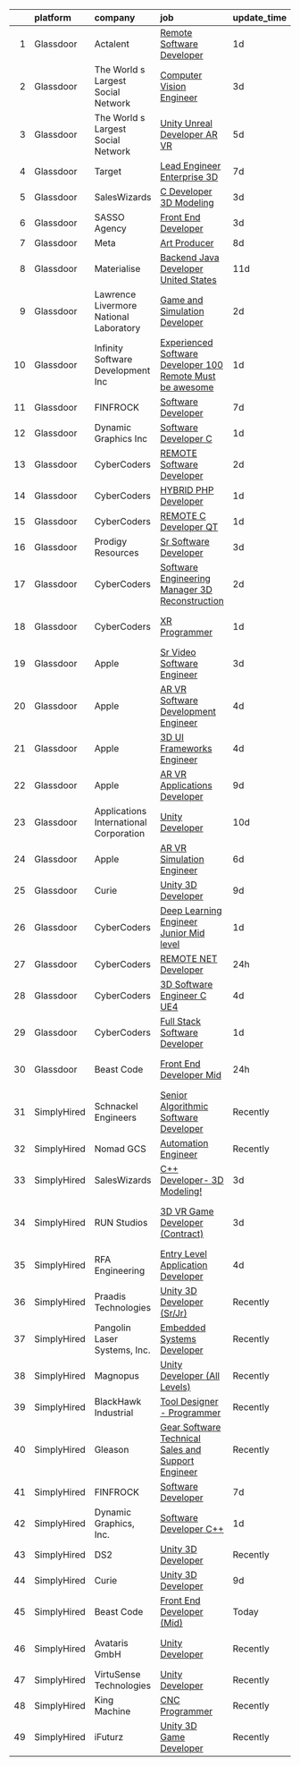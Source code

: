 

|    | platform    | company                                | job                                                                                                                                                                                                                                                                                                                                                                                                                                                                                                                                                                                                                                                                                                                                                                                                                                                                                                                                                                                                                                                                                                                                                                                                                                                                                                                                                                                                                                              | update_time   | location                     |
|---:|:------------|:---------------------------------------|:-------------------------------------------------------------------------------------------------------------------------------------------------------------------------------------------------------------------------------------------------------------------------------------------------------------------------------------------------------------------------------------------------------------------------------------------------------------------------------------------------------------------------------------------------------------------------------------------------------------------------------------------------------------------------------------------------------------------------------------------------------------------------------------------------------------------------------------------------------------------------------------------------------------------------------------------------------------------------------------------------------------------------------------------------------------------------------------------------------------------------------------------------------------------------------------------------------------------------------------------------------------------------------------------------------------------------------------------------------------------------------------------------------------------------------------------------|:--------------|:-----------------------------|
|  1 | Glassdoor   | Actalent                               | [Remote Software Developer](https://www.glassdoor.com/partner/jobListing.htm?pos=119&ao=1110586&s=58&guid=00000182ba099330be4c4e47e425d831&src=GD_JOB_AD&t=SR&vt=w&ea=1&cs=1_0927509c&cb=1660978566374&jobListingId=1008079572142&cpc=32EE424DE2B657EB&jrtk=3-0-1gat0j4r4kujs801-1gat0j4rgg4d9800-ab7727b7106da0fb--6NYlbfkN0ChYVx_I3yfZ_JDY3EFoivtqvi_stwnZ_kRt8Dowt_l_d1ydueao4NE-oUleRJ4yhgiyVfrKLhoFKI2RY88HKJwsyk14-QhW44bBdIopbFxo259IEKvUbsZtTQIIWEr44VMK43D2pTyj7OGz8nGiaPGjwz7T9xzSOn265x-kWPYvKPTLremmPR-DPwCvqOM9337QGDom2Ge1t8EDn1gtGo0uvjldZ7l3K05FXigFmKDhCiLbTCIhNq3Hg2yKx21_LZoih9F4fBfO7RspRxOMhaLCWeWHXuo5bo857K_6teGENqDe01kWp3gk_noiLM5H9U71pz_zzKEiFWbifW2xmqP868Rpp9wsT1zrI7kTOgxCnfw_qRobMYFzQWVGgdJ5QGis34o1Dgp4PDzk9KrE6-VOZtQW7uZITEIRGSMz37CrrkEinkkxWO9atrUUXG1LhCzzM3X6B81rig533x9K2hqH9VpIbFShNMO3lEBCJGni5tfjIptFC7bcSDt9dLuYYXWgy2x-wLalV57g_fjxBUVSlKqqqxCYpFLVorUqF0bDSNJQdd4trG46xNZAb9TvHPWsvwRTDTTsrFH987CC2wEr5mXn0D2zoOda-_a4tdafWH2ZGhespfPWdq5EJJ8Ds2xRy2dl_Gp9kCMaBcaUoUuPnP-hc_S5Ezgv-37XTYKF93VPi2a09-p2vKHc1yCngUgfNyJhroe19dDq6HeOuRpApawi-HrURMBRMyaeRP6TZiORwYCAjx_kmu9pcVoaYWKB8Kgs8hDxv0bdeiLvwkPvAZ-qSaMBKHL_mZGCseTajV7wL_BqKCPQnVbR6QQqISJDzROyn7rgCyT1UZRuCTIBJ0tWwhN2ODWwdiEhY8EtjXBaS_MhuFzzxIlZ0p4pvNujctucOgK3-mPEisoLSI_OMxvFQuNSpDrbW0tf3WAa9bh-8oiTgyZJlFw6qwVDmU2N81FrZr7nsEO0tAcrqJlYK6XRmo7-RY%3D)                                                                               | 1d            | Arlington, VA                |
|  2 | Glassdoor   | The World s Largest Social Network     | [Computer Vision Engineer](https://www.glassdoor.com/partner/jobListing.htm?pos=115&ao=1110586&s=58&guid=00000182ba099330be4c4e47e425d831&src=GD_JOB_AD&t=SR&vt=w&ea=1&cs=1_6fc84168&cb=1660978566373&jobListingId=1008075260622&cpc=632C08DE5A4EA969&jrtk=3-0-1gat0j4r4kujs801-1gat0j4rgg4d9800-35c8dcc64f80e154--6NYlbfkN0DSgjPPcnEdvoK3uuxfISLALE6pB1FR7YSHOr_tSg5_QGIhoz_2VqUepdcKLBLI_zT-ByUZ7jUfNzxKmhUpoUNX_46a0P5eSJtFIKqmBxE2EUZWXuXIw_QgpOkukgLUflKYrCxeIMOLksSSMqbnyASmenJYhoRn4pFp-hnkcwA5_yroqHfnV4cY0j6Cha9CBDldHqlBFZcyS2AJzx2lf16IGOdXX8zuttLND4YWRJzlYVwsgxbX8KRNP9QCpEbk5FL_frkJdURlFU2KXDCXCW9scukyI4f8LKAy_sKFXD1pMf9iEAdnScTsnenjlVHNhoT6yhZcK7cBB-JM4JsAjoQVKWKT6TBiQMNFiW-vSs8Q7EIOwzEvYKrQaDT12c3PqVd9hkd_cWpOOvmD_xYiU0qE4cpAUJjvE1UQkgcB8f2glIIUHRLOJtA2buTQmIHyZddU8OVyoBN7COGOglG2zE6tvuJz3HEpCMihjRB_2JsIFw9cVG3ZGH-CKXorGvdzfbmUyIvAx_-foZm1o-e90yv_XBA-Xg498x0EgOjxc1KY2P2DUeKMgmvUJHF_hn__WPAzcZBj2v4kDXgCZ98zk0Dd3L2E61TDhWU%3D)                                                                                                                                                                                                                                                                                                                                                                                                                                                                                | 3d            | San Diego, CA                |
|  3 | Glassdoor   | The World s Largest Social Network     | [Unity Unreal Developer  AR VR ](https://www.glassdoor.com/partner/jobListing.htm?pos=116&ao=1110586&s=58&guid=00000182ba099330be4c4e47e425d831&src=GD_JOB_AD&t=SR&vt=w&ea=1&cs=1_574f991c&cb=1660978566374&jobListingId=1008071050775&cpc=FA84DF7EA1EC2398&jrtk=3-0-1gat0j4r4kujs801-1gat0j4rgg4d9800-9f5628d9cfebf43d--6NYlbfkN0DSgjPPcnEdvoK3uuxfISLALE6pB1FR7YSHOr_tSg5_QGIhoz_2VqUepdcKLBLI_zSqSDsEJmP93KJyLow8fDRmDK97hPZUxVdRhY-RLzI6mplnG6kSbsrJNsU5J8SjuffQnYSaMvAlm31fMrPRABnGmUCUYZHZPacmbq2u4wbqlNmS-Yw8yCi6h1mu6QV35zlqFbYCBpBprv6RIyL0mdA8wZQjjlde1CiBx3bOxBhZ6GQLvQ4xjgG_E69kIuXfnRMxRRlycuBsxtsL6QGo7RILaY7yUB5Y1p8iCPFkgBAhf56YQzx_33VyTzm6WE97iywZFW_mvHlXYFBGAo4GRpt71L4iD-2nV1lJehX-XGs3Y99rn8zXHtqaXzVchy1pEIKVV3yaDLj5rezgps45GK6EQdnlnc6m9aWCrEWg4vQ6plbzeUEv87h5rnLJpzkrMIhmvBa-RaLe841VOFoeTZc7-VZj0lEsJ1NqOqe_SosCSzd_FDUG9EThdbxgZqRSrDQwQM3xneifYsFW4OxnNySCbNNUsgqipTFq2qTgs_tBJ0OvsX1WgZkACLVVU5WED1xwbqKtcu570mOVfdVHAdpQ)                                                                                                                                                                                                                                                                                                                                                                                                                                                                                        | 5d            | Sausalito, CA                |
|  4 | Glassdoor   | Target                                 | [Lead Engineer   Enterprise 3D](https://www.glassdoor.com/partner/jobListing.htm?pos=111&ao=1110586&s=58&guid=00000182ba099330be4c4e47e425d831&src=GD_JOB_AD&t=SR&vt=w&cs=1_aeb0cab8&cb=1660978566373&jobListingId=1008069146475&cpc=84DBBAA61F05C438&jrtk=3-0-1gat0j4r4kujs801-1gat0j4rgg4d9800-3992d1fb8ab91c66--6NYlbfkN0AgONBeCfCTVljpwzR96jFX3mtyFC--n153CYnqiKkqIbEzGownH_L0_wgVvmdp1a0UCKt7E4BCK2dbF5cSy_IXG3Uiy2bw4-zcr0ryoOsVIvCOYGO0C6egkpXSYG4ZMXJvaW4PqXTb70dbGapyVsY24NyPej7AAS02ZyTd6l7wg3j-hKO0U21LzrMN5w5HyDw-hmX9LKD5ImdoiUfJa_J1UZOERcS9YnqgTNYgf7w4JkiS-Kr5KDfmAqIWNaHc_jBvjaG_NxQTQmNzLxqlIvtHanVr1oAVoOp2C3tjP0P9f6KwTF67Ku7T-6fgLpxNaubKEDTpsWBaMuDcnvIxXANFSiXLrWSK9OOz5zfB8uQd19aA0NhdmfvFufR-PU57Dcc1zkPY0MwjzGavswpwUYHGKYZip5vf_f4plVRGq2vkV0wEWZU2SNCD)                                                                                                                                                                                                                                                                                                                                                                                                                                                                                                                                                                                                                                                              | 7d            | Brooklyn Park, MN            |
|  5 | Glassdoor   | SalesWizards                           | [C   Developer  3D Modeling ](https://www.glassdoor.com/partner/jobListing.htm?pos=123&ao=1136043&s=58&guid=00000182ba099330be4c4e47e425d831&src=GD_JOB_AD&t=SR&vt=w&ea=1&cs=1_bdd44492&cb=1660978566374&jobListingId=1008073601854&jrtk=3-0-1gat0j4r4kujs801-1gat0j4rgg4d9800-0f7d53c9bd4d661c-)                                                                                                                                                                                                                                                                                                                                                                                                                                                                                                                                                                                                                                                                                                                                                                                                                                                                                                                                                                                                                                                                                                                                                | 3d            | Remote                       |
|  6 | Glassdoor   | SASSO Agency                           | [Front End Developer](https://www.glassdoor.com/partner/jobListing.htm?pos=107&ao=1110586&s=58&guid=00000182ba099330be4c4e47e425d831&src=GD_JOB_AD&t=SR&vt=w&cs=1_711ba478&cb=1660978566372&jobListingId=1008073896575&cpc=451933188B21919D&jrtk=3-0-1gat0j4r4kujs801-1gat0j4rgg4d9800-34292c2698b34dd7--6NYlbfkN0C_Trxy-ZqughH1JRyqNjrElYiQGaKhfd0eYY4e43qsGRNGMDs7g8-XKABpk5d_E8GiRUVAa7u4j6c0nPxrK-TWhA8X9OGgURgwMagSesS8d24-UtxDuZIrPQGhD2ufYvdMCfxYXWMgivFasQ_Xg2vDuzawDeJyZqKE3jMpuG8BAUa9ctcT7ji03AVvOHJIm5OpZAVK_ah64NC3kF-9AkLzbPtYhrun1DOZ3-yJntMEepi_C-YFphXLeyrmnQaJWB_pSMYVcbkZeeye0F5XVYVZVlPyhArHIJQvIGFHBismy3-82yFq9ROyCy15NSEZt6LUGnTMpVbtyIrlM5uRCEvJUi3heNNroxF3EFlG8OblSSdnt8shWrzelnN2ONzvgONYjsm4SZ9SemBtmvpIeZwbpvb41BzRQuDhgTSi8ohO1Byc4vVfjVXS5cwHCMY16kJlGyU7WUeslNCIpRLXFfU3v547-TqtTAt2xqIJwNEyXFgnKMsxn6jB_Hh5NLlSwNn5gY0htNQmuQ%3D%3D)                                                                                                                                                                                                                                                                                                                                                                                                                                                                                                                                                                            | 3d            | Remote                       |
|  7 | Glassdoor   | Meta                                   | [Art Producer](https://www.glassdoor.com/partner/jobListing.htm?pos=108&ao=1110586&s=58&guid=00000182ba099330be4c4e47e425d831&src=GD_JOB_AD&t=SR&vt=w&cs=1_e5a57b0e&cb=1660978566372&jobListingId=1008066993499&cpc=39A4E8CE329AB187&jrtk=3-0-1gat0j4r4kujs801-1gat0j4rgg4d9800-5293d12ed70ecd43--6NYlbfkN0DYl4UJW4r1Vl7FEn6T9F-rD9lpC-0oMJVSiWjK_MGUd8e8cHXcpv6KPyjLHZEfqkUe-DEG5DLncYtxj5Ng2P1MdxZ6we5-b-TxXXxT4p3WfuMOS6eeo2YYiu3Ya7-YBN8W9Vb8XxYk-hurzohN33Mfeiwcm9KoinKFNpS_ywbpJrmciguyW-2E5ACJSwZacq0yDh_M0fCB1EP_it_rtjE0AOFXg9D5yMwq7HQIDudYirIxvlUPDwml004TF3olcDJVufiytUMgphrP3n0asSG0F5jUqjH7nOB6Nc-9w8IBTHshVia0NznwVeyAm_rQXM50WtQJr13k3XY1isQtB5Ff0NRm4gOSUmdthBBd3HavBrMu5mHuJFVWUcG18ANlWh-Q5vH7l8weSgD6WbJTHiKub08CazdkHHUn8CLr7SYN47_cfm6KLHo_fQUG9zSP-Z876e0zxGCEb-jiFhlXxonPayZWxcMiYt-z_SL4gYDtccxlFmeQI5jHw2Gph9O2bbdofLXaG_MScNEKY5dws0g_Cy965cyzkfRIHfkQ9Ib4FL_wU81Xpa3UNQP8Qq-PCeBclM9TR9FzfyaOGw8e1rAeetX-tY-nQ2OsSmckrfJ3OGS2DJ1WQzllwlmbI03G7NRAi9Lz8W-3obXgFo2wCwszHsueQrAoghi-Rqc8m1ZgJFUSP1n8fEXRE4ivhgRGrI4IaG-4_geCOIZ9-6oDlBaFqNZ5B_BVg5Y_uil9BWLNvTUjcjJcuKqt-f3CbMwNrnECz6n5UU_IGfyii8_8H_lIw6vAq0wIIJdS9efgm5Z2dPWiJObbZNmx2d8_ebi0zoTdr1Nc_HSKvbkcLdmGIZIByRWNPi-yc75E4q5TpPPYYc7waTGvyMBX9JZuXLxjMdL91221zygS5biEIDYn_L39dyp93hQLhlr-vogcFXjEAYcUBzQSTi7WofTwSoYoVFKvSe5_lsZGlUd0S4ZqwUl9mvMuCHVbELal0hvYOjlByeRtnkQs0xRuvLR1Qi2n2fCSlI4ebp68ENnPQuJ4KoBdaFJaJZK01ShOmQ31vvznwrLpgslDbMj6Bd0EucNpakY%3D) | 8d            | Remote                       |
|  8 | Glassdoor   | Materialise                            | [Backend Java Developer  United States ](https://www.glassdoor.com/partner/jobListing.htm?pos=104&ao=1110586&s=58&guid=00000182ba099330be4c4e47e425d831&src=GD_JOB_AD&t=SR&vt=w&ea=1&cs=1_f551ddb6&cb=1660978566372&jobListingId=1008060202738&cpc=70E6D4E49C80165A&jrtk=3-0-1gat0j4r4kujs801-1gat0j4rgg4d9800-c4c6e99263ad4359--6NYlbfkN0BL1DyQYBK1tHwoBciZhChALBxjrhsy8rFgUIA85pUFUSZki7QCCX0KaKFUgx5MoCQmRuyGr4UelCcJ1-hwMed_gB_A6H0V30eQ0ToJyMcZ3WzPxkdcppo2abEMz_rgbYuxWw2l6HU_V9wS-qIvunPixN4VFnN7CZwbMHNeQBZ4mCdtdQa1gHVCncdk3iwZNQylJRJotEhx4sbWz_pne-NEqk5bpB531o35M3JUcZcJVgBTa8Jq57njPZWOVoXSpqyWtUIl6MJWd9gMr92nh3C3gpbx99q37k39lQ9JYBJ_OJRcYDN88Aghu6A15_tIyDxyleA6FBdgzj1mNvoyp3jw6561v_E_EJSeaNPNEkhPH2QiPxGe6xTEHcWkzaaj-90Cr8qYxdC97Ld8RhkszWfWXglPmdc1YuWCDH4yq5GrUnaI_z22hwGXk7l2Ify8XUD-Z-cYPkS9m5Fwp80pdRWXgRrWS8RDAgZIWSdLe5tEnGwP5y-hEiHN4_Fajj0dhmfVsBHF6ZlPJNQPA3XZK9qE2K-vMV_fWLQ%3D)                                                                                                                                                                                                                                                                                                                                                                                                                                                                                                                                  | 11d           | Remote                       |
|  9 | Glassdoor   | Lawrence Livermore National Laboratory | [Game and Simulation Developer](https://www.glassdoor.com/partner/jobListing.htm?pos=129&ao=1136043&s=58&guid=00000182ba099330be4c4e47e425d831&src=GD_JOB_AD&t=SR&vt=w&cs=1_df36b1ed&cb=1660978566374&jobListingId=1008076483323&jrtk=3-0-1gat0j4r4kujs801-1gat0j4rgg4d9800-9e68e00d5c18058c-)                                                                                                                                                                                                                                                                                                                                                                                                                                                                                                                                                                                                                                                                                                                                                                                                                                                                                                                                                                                                                                                                                                                                                   | 2d            | Livermore, CA                |
| 10 | Glassdoor   | Infinity Software Development  Inc     | [Experienced Software Developer 100  Remote Must be awesome ](https://www.glassdoor.com/partner/jobListing.htm?pos=105&ao=1110586&s=58&guid=00000182ba099330be4c4e47e425d831&src=GD_JOB_AD&t=SR&vt=w&ea=1&cs=1_889d6461&cb=1660978566372&jobListingId=1008079232744&cpc=70D6958B2CFB98E6&jrtk=3-0-1gat0j4r4kujs801-1gat0j4rgg4d9800-5fa40adff6193c64--6NYlbfkN0DXKDYI_yepg0NlIxbNRNpLYk6-xAUlLi5O8UrMeMQSh3Wq0t981edbYyW-ZNcQ8xfYh9O3z8enyTWWts7VBMJzpcJekup1b0uObU-NA2xYn_v7-vK8i9qGdN0yqfZMEH-Ys10XEfjrK5LGNlPRXjzIlRk5tCPSNSzxPnoc4a0j6XCGLA278iGM2edNSFKuSdNGtY-UItwXR_SPBBTiSQyFU-NJiXoXRFq9JMBTEQruJU8a_jrpQgle1E9YZvc0SyQtn3RkgwO3zVHibNyu0YTX7JNSdiEw3zIMKor2iRKJ1ADoJXGvWBaa3qq6Tr8U51WQKCTkiq7F2MnV2Z7Pd9sKr96Z6jy8NRlV560OceFO-hoFhY3s1Pnj6lHf9DdJVkXJ_31p8B_Bq7aYZrP0kj0bu7s-sr3ejEXYnvfeO193nfMwzOemP9eCDrRVfWpQzJzfd_oBPBDkYifcU0esTZb46ccEzyNCQc45Ctj7NtEYPh82n_DR8_nUT2bbBjrRSw0d9PbBUHFQVg%3D%3D)                                                                                                                                                                                                                                                                                                                                                                                                                                                                                                                               | 1d            | Remote                       |
| 11 | Glassdoor   | FINFROCK                               | [Software Developer](https://www.glassdoor.com/partner/jobListing.htm?pos=101&ao=1110586&s=58&guid=00000182ba099330be4c4e47e425d831&src=GD_JOB_AD&t=SR&vt=w&ea=1&cs=1_956ef001&cb=1660978566371&jobListingId=1008068417466&cpc=2150CD7E66658E49&jrtk=3-0-1gat0j4r4kujs801-1gat0j4rgg4d9800-0910969e98328d17--6NYlbfkN0C3s6SQssVyjM0TBjXC5cY90NsFTu6k7iXDnyh6Xjam_XRXsCqThxlI8Cv2kIeznDBVQkBy_bmiackllL0mRxdBja76WxcV4k0SMYXzPpY3I0Y9vO5UVWnOzXjsNhbr3YMQ8ZRQNHOx5CpdRCSLRySE4x9ZfNjbHoeUaNwQavKyee8wxD_nMTHJLcjP25jHiIiCR2tHgyce9Xy27LuWuceIiBmO3xtP2ey4qQym6cZG2vSBqmBBijQkkmhD0ymoh-f_ETSn1XBfW-oQPtRYCyglMHUAq0s8kOBfamMN6zCYFhbko1NEDUYZVrH12_TmMdLRDPq79XjCJIfn1OlR7oFBDpll8j6Bd7ey2kfGK8fUD69MgPLjP6ZpzUL_KQ0C34LngwCMNQ06H8dhwzL_Fs8zIeUXNGkCn9Wjl1RB_Liht8qeuIsuMdnqnRjrhFxS2rM0bH4-XxH-qm-h5rzsnvbSXb1OSvQMiFDhzOtGA3oydkHlfAwjEcdfMVnjJ9UFehk%3D)                                                                                                                                                                                                                                                                                                                                                                                                                                                                                                                                                                                      | 7d            | Apopka, FL                   |
| 12 | Glassdoor   | Dynamic Graphics  Inc                  | [Software Developer C  ](https://www.glassdoor.com/partner/jobListing.htm?pos=106&ao=1110586&s=58&guid=00000182ba099330be4c4e47e425d831&src=GD_JOB_AD&t=SR&vt=w&ea=1&cs=1_87219a42&cb=1660978566372&jobListingId=1008078606604&cpc=F17331D9BECC482A&jrtk=3-0-1gat0j4r4kujs801-1gat0j4rgg4d9800-cd8dcf9ddabd91e3--6NYlbfkN0C2SVAOpOeIWQkPp9EeCSLxTLheLRty2uanDx8E9nXZ3ugs5iy68cHFy998k-4O54xf_i3ccf05BMCd7rMYUhOjTJp_7Qwj2scAgnywGroQEARVEBTqbiDxz2nuyth-NoAdXFrnDMGWXdqq0EePdUqN-LYed1fpBdUtEsrKVxWWDS0ylLF_t80tfPeHruVBQcOwNrZI88VZUfXSLmgMokcgsXCNS7vYKoleYhKIcNLrIz-F-I-ryeDYSKPF2roY9kI4CYC8cjcF_o_t4RA6YSKou71LacHH6GP0iL-S7NYdn0WKOfq5udIt_I1lXEGJbBX85B_rctPoNW2dSebmHuuzKkSJBAKDzZzPl-j6yWV1hTQyILtPdS9d_I5PQyVaPgX_MvseW9Luo7008AX7Ebbt0jUWpjZsAtqIgEIVVeHzneF3MPFeOnKE27XZZlZwmcme6P6l0Q6TvS2JJfiBEB4tgxUoGrt5lKOniZIDDfR80RU1cbqB24KM7qvxbGJaqNg%3D)                                                                                                                                                                                                                                                                                                                                                                                                                                                                                                                                                                                  | 1d            | Remote                       |
| 13 | Glassdoor   | CyberCoders                            | [REMOTE Software Developer](https://www.glassdoor.com/partner/jobListing.htm?pos=120&ao=1110586&s=58&guid=00000182ba099330be4c4e47e425d831&src=GD_JOB_AD&t=SR&vt=w&ea=1&cs=1_263d42a3&cb=1660978566374&jobListingId=1008077462826&cpc=C4A69CCDBB3B9599&jrtk=3-0-1gat0j4r4kujs801-1gat0j4rgg4d9800-83e57d91b42208b4--6NYlbfkN0CpFJQzrgRR8WqXWK1qKKEqALWJw739KlKqr2H-MSI4eoBlI4EFrmor2FYZMP3muM1x9lhn86-8veRVxmDes2ZiBDOTkNZZA6bcpk0FlohHOqAIFaNVVZMyZeycyT7WANQPukd1uPRUDdQbikIAcSdw_a5DyZGjI31-ssj4G1icF7mQq0vLqLEcFmpjRn2d654OJUF7C9QZZrD-QDU8AG85XNH27sPxNQfZlD0If9spN3ILGZu4Rtde9S30OJyxJdxtCRSfoHURsHW2Uf2XhGy2zypbEtPvJMoEpjPfexAHCj29ud06o9OPLfIBWOOqlA48-Q5debxkUVC6mgdEJuU0OVgxOV_JCuXipWDr-SbQvF7iuN9ZNjWzkcc5aC7cmKJVjTydIfLdK2g6t6KzzDuD2Hq5uwQZT6SQvBJK5M6LCw3Xrk3HKYCNFAb4HdNi5YTOLMS6PhVLmWlUFzQzXwR-gEdlKJrjC0o7qiXayHOMbQcnP4XpkLQjo0odoN6SuNmOL7kSYECykqCg1R87-dxXKcAcj-XOsVdzjBPDxRum6b1GsyHOT2fEZv05_el12bm2AQltd9TUE51Y0hEB8ro9qzq3e_u3Rdcn2oiSdYgIW55CgSsm9z3jq_o1SZ4HFc4EnsWydosxSOd56zjlwIynGIkITLYRu-JdKioZD1lSNAAYpKcfv8kePdpGPjL2hv5W-W1Mj9e173Md6FBWEJCebB9kEpsFHum8YhWgCOKuoHr-dSe8sPmNkeh86HNJOnuqNLcCk_bO2qAsjXDQf_Z2kLuMEPtsREtc3hij6sYyRAoGINC4wcbA0wkyXnFXi1CqKyYtB62bss1EWX1kQMMiBcuNucZdfq_pPQZ6hXI1-YAecmLxg8SSoouVYEYuu9AMbbNG9rrr6ObJV42422WxgDVRbT1y7pC-7nF3sXbxvwYIOP3H92SLdr2-k_uXxM62zM31nETDM6Wj-UzyRteOPuvqfbxtFD8%3D)                                                                               | 2d            | New York, NY                 |
| 14 | Glassdoor   | CyberCoders                            | [HYBRID PHP Developer](https://www.glassdoor.com/partner/jobListing.htm?pos=121&ao=1110586&s=58&guid=00000182ba099330be4c4e47e425d831&src=GD_JOB_AD&t=SR&vt=w&ea=1&cs=1_1bab195e&cb=1660978566374&jobListingId=1008079097799&cpc=C4A69CCDBB3B9599&jrtk=3-0-1gat0j4r4kujs801-1gat0j4rgg4d9800-afa498ed7aed7da3--6NYlbfkN0CpFJQzrgRR8WqXWK1qKKEqALWJw739KlKqr2H-MSI4eoBlI4EFrmor2FYZMP3muM1cIgpBTRniyJE4G5N54eWHWX_UKQbY_iXbXD4oL7qaTA-S-4PeAsFtWDO0nYMa5lmkPRbTMjMHYGjlNyyaq1VN31Zw3Ueo35iAO9vYf5guXNAVKVuMsiXkq7gyn7WFn0TEUJsdfxhlSZ8rVejBJHA_To-z6UKTb2KO8HJWemuNFcpdeIr2SQ8gtq1MKk3CmM5YGTxNFS9O2yuxi81kA6xHamtcUUuZL7X3co4X_lRdIsPsBcsgJm09i_PrqW5c61fFgQwxaCyPs9CXnkoKxDdgF_Z9OxzfwhRfFj4f02Goe8rYmNU7VrsfFK24pz_UBQ2g5P1Z1behIusM43sV_oECNvM7pf87-ss3COGW8dLYCz1XofP6eoA6_qkTgHEOey9PHayyesWMVBedyeV0lz68TL7KGGAVdJGN_kbPuw-regbQZgxiXdaV2PnduGWiudBWzda_5r--D21iKNiYjPnPQfwy2FAewFzF_4Z6saEAYn9W6wj_RvpNjdbhRguI4_ybo8jEAVvW4IKh1nUuzRlOmI4uq9tI4T7eT3f3fxbJXeofKtgVGQMx8h3ZdttTCTzhcQxKpA5YCfoup6KBOakjmvyxDJXSkQ8VYQ8vReP6pZon99b4wGmIKVRJmY39MAGE6WWElnDJV0S9YgHzADQC7H0CkhW4qzDjst-Irno0MiQ67Eii4q6tqOxsQUCHUunq_ElTLSjr4S2XCj0mmhRKc_jlOSCoSMqwSOA2vNf9OINZreWmx1IqEGM9eJsx0rU6ZUwbr3Op8g3QU9jClDmnzn795YTGsshyeEzB9KMWxdNFbzsK5a2bWo5PkZrbGssQTeadtfaoNQqUF6ZFqDlCq1Tua0xdTiFymKXpbDftI1_27UcfHuDJBVjCigBdEx7R4rYDs_1ye7TSaGUEm7VRErQksARGe9U%3D)                                                                                    | 1d            | Cincinnati, OH               |
| 15 | Glassdoor   | CyberCoders                            | [REMOTE C   Developer  QT ](https://www.glassdoor.com/partner/jobListing.htm?pos=114&ao=1110586&s=58&guid=00000182ba099330be4c4e47e425d831&src=GD_JOB_AD&t=SR&vt=w&ea=1&cs=1_9106cd0e&cb=1660978566373&jobListingId=1008079097044&cpc=C4A69CCDBB3B9599&jrtk=3-0-1gat0j4r4kujs801-1gat0j4rgg4d9800-b4d67085bc48fb71--6NYlbfkN0CpFJQzrgRR8WqXWK1qKKEqALWJw739KlKqr2H-MSI4eoBlI4EFrmor2FYZMP3muM1cIgpBTRniyGaIgz92m6WZBh_v_L9JkQ3rKm_Omzh9kgPaGdRsUh0uDK4Ntlr9xx5reWn2b__1UTqcJURiHV0VqM5XXEn3Npo1g7EU1n6o4t4BZhudns171m79oLz91H7jtVDYfFD6NNcLw3d7lqaLn2aPJVMaWnwpPqLmicDzllF8sPudW4V_9AOsLrdu_bs1o3bbqd9KXcluw9KlmcHKD_VA4II7d69H_wQ_EZ0I29Pn8jrKyHjb7KGwbzXpCzbUgjTznh_ccX4XTjpmmJtjprjn0e3gGEJXR-eLlkn_X5ThN82bZ2CuawzHp1JDSoZmSihZnxDD0QhjEPrOTRQP54vnvQCVcihprVWkmLxU_R48LQxc9Axl4NoFwAAOgXeQjcR4W71DyYP39dkQnsrqJi0Rvb50OPqRAnhyn_36PYOdMqLB1g1sKNlYmLbob4IKhpCVLqopHld3GXUNP2VygodDIcaQG4qVC8-WL_eO4vmQmkrVI-CbFwHBAel1LDNRA_M7_qNWfPVKDEixAE9V5Q0BgJ1Pk5NOug-h3pC1nlzpJKjgDfSwHlaLK55zrIeWBw0TS1jAYVCXyFmEghiRB98fbKHmV4e7et6Xpy15ktjQxmohNpC65bkyqjV8qvH0TqBCHGUecx5SVoMaR8hy-OS3kl6nJzWXtXKgNE_dW6NCnCQbBsatDdrE117GXpz2ZEHZcHXz8gfTu3DaRgdFfIu4H-xqodYZZP40FMe9EG23JTUGbpcvRRlbaRk_6z0rGragj4nBMgT8dnEM2dpzYdIAH7U0UG0JKUmvOYaDmJP7MRdcb-B7uV6JmIVJeQsFZWPLVwNleuh2qqV-NGNukkILz0hpjqv-Fl10rA0CPyPAo7RiZfr0Pym3u30KeX5iHsFdF8I3gBTtN5fgJbSuH6-tPHm_qi0%3D)                                                                               | 1d            | Cincinnati, OH               |
| 16 | Glassdoor   | Prodigy Resources                      | [Sr  Software Developer](https://www.glassdoor.com/partner/jobListing.htm?pos=103&ao=1110586&s=58&guid=00000182ba099330be4c4e47e425d831&src=GD_JOB_AD&t=SR&vt=w&ea=1&cs=1_61be3bae&cb=1660978566371&jobListingId=1008073502263&cpc=39EF89E0C6A5CFA2&jrtk=3-0-1gat0j4r4kujs801-1gat0j4rgg4d9800-404555c049bc27ec--6NYlbfkN0A2ztIwgPcC5sUL1oQzLFCSvVVkIkslVOnYdQ0mpSfPA6NpMWu6Kno4nnrYB-fWKcufpT5xOxPe2qCsSX5um4scelRw14WwX33UYcL6KO34QeC8INwRzUAPtwFkNlVpOdX4f4P1DQp2fZ-UJ251JBajJ815MIKFs7XVquBdwSk1fsH67WzqITEoiy4zNby8cnv3i-NbVBz9YdV4lhKnHGnsjxaJI03f_LvdVptaYLIYY5MMDmgN48nzClivqQFS8qAdZt5OIi4ko4JMHV-jGb7JLUDm0qrksrVtvkrVo4YV60S0Y0lYYCt4oA_YotEFcwmNPHV6dU_ZXtDNR9m3Nrd9UPDRphjsghvSEyPnM5xGcZzD_B_LfdxnOAMc_-D_eyP_3wPmyc_wZmCy0tUIUeYfVT2MEzLq_Da6lDakKLGYUcn6h1X8wfRC2S20M_z_6BxNV0fva0stmrsFhGaWIT4b5hEJ8m4Ktj118pgo3Mawe1WV0v-l_-cHrDgxDb-Lo6a7NLOQ7_Q87A%3D%3D)                                                                                                                                                                                                                                                                                                                                                                                                                                                                                                                                                                    | 3d            | Remote                       |
| 17 | Glassdoor   | CyberCoders                            | [Software Engineering Manager   3D Reconstruction](https://www.glassdoor.com/partner/jobListing.htm?pos=127&ao=1110586&s=58&guid=00000182ba099330be4c4e47e425d831&src=GD_JOB_AD&t=SR&vt=w&ea=1&cs=1_abc9bd4d&cb=1660978566375&jobListingId=1008075922120&cpc=C4A69CCDBB3B9599&jrtk=3-0-1gat0j4r4kujs801-1gat0j4rgg4d9800-4b82bbc5c95ff13c--6NYlbfkN0CpFJQzrgRR8WqXWK1qKKEqALWJw739KlKqr2H-MSI4eoBlI4EFrmor2FYZMP3muM2RaXv9kRMxq-wKj3DCOWmiGdUnvPRptQf-tJ7fJ3SKGyU26SblqDMDDYyNrUYFviutIbJJN7zdD1KGQWteKabRqh-1ANX7Q9XaKl_guvaeAg5VpeUk6fvxs2n01gCji-xEC5nBRm1Hl5YSlQ5OA1FuJdeBF5t1dwziGcPXlIm8CWT4VVRV5UXpgzRFIpPYBlGMxLksw1PZNRHRZoAQhREQIfTwmzWlK84rC_Y4gXwF-qKaJOChVfjsid9Sq65F-rmCTDx0j7eHNpN_1pALYx-RD8KHj900Vr595MNSqNSRgxv9MuohiZl9ARR9D_rjp9gtmri0bpcOayZZgo1tLlueOdyLlfIUpIEXhR1XkL9yr13baXlnoZsAfeBzzY1JoZyFl8K7ATXnx8F_K6WWJjNI0Sm1T4SO4RCwokY4Crmpo0jnOHR1Q6OHl8drJ8sIUfqtt5mgYh-BzNMYIrTKrv-msOPSuC4o52CUkntbb_wmPfgaSW0z4M-mWhv6OFB6nNop-c8X4zq_BmlSUcusc3K_NuGlUqO5MoE0NjhmvFtorcgbgRFhZbbcboKHCuFvCfurK0cW1BGYmuOd8_70abKXA5_YHcONXhUcd1kMqvScRWzce97g57FqDFN3axvzWRxW7_F5cobSrZaCoImmur6uD_XG7pPqXTxX6GcCubawqvP1e3fFgtnZS_QIGdf9jH_v95oxyK3vwFhkPNSMTcvNJk8iWbfecH7vq5T6rD1nMY2qDmUbB4tyjhniNftxtN2MMDLVPfFokkS1m7Y50Lqr_rTHkKtJqH8LkgfwuTPFHvWpFLKN5dzsDEfDoiDzckJyCVyf3jTDOP3y1i_hI06vxK__OaR3SRC511vRLOCJ-IW7Pi5ZtKzCT75Xps0JxALqGcrJhPZkKR9_PwNu6LUAUd0QwRQd0D4%3D)                                                        | 2d            | San Francisco, CA            |
| 18 | Glassdoor   | CyberCoders                            | [XR Programmer](https://www.glassdoor.com/partner/jobListing.htm?pos=128&ao=1110586&s=58&guid=00000182ba099330be4c4e47e425d831&src=GD_JOB_AD&t=SR&vt=w&ea=1&cs=1_6ef8d6d3&cb=1660978566375&jobListingId=1008079097449&cpc=334ABAF5D42DC775&jrtk=3-0-1gat0j4r4kujs801-1gat0j4rgg4d9800-fe0f42ae201d5566--6NYlbfkN0CpFJQzrgRR8WqXWK1qKKEqALWJw739KlKqr2H-MSI4eoBlI4EFrmor2FYZMP3muM1cIgpBTRniyHZ2xF2tU-Qi_zI2OF4LTeoacbzzoD_x3FMpLNovEvztypSxa1S5R5N_WjZHp-yDsjhjgGP3MyB8VRyKj9nLCX4NjofzFu4jVyF1dxhpo3hlfuHTt4Rh8HcNWh-Xeja_7X3ZS0Ivdgx4FX38mqbSN1J9Ot7abzj_n2_MVHdEyeGm4XwMXDOPnxu0IKDMlijBtX1LTCjPrUGkDfQ8Gdf7gTYT26hZ_e0C7D3WZ7IE7Xc6cdOJ-X-6pOcqBu0oGSlW7fV9FknatdA4Z1a57R6YepDVhCL2Waw4Uy5uEv_gXSqAWahWG69zbDUoY9CvsKlbD3DDX1TuXn-ET_x77qQaLG7cXqdDBXApRc9M4Rlgtv0v3X7vgzZdUrWRse7Ixc213AyIkOKPTKeMFkyw9API0m-zsbbl5y97_u2bHp7ixD2ISzxj8ihLqspg3aRZtq_51j9cinrNnNAL366fKHQx9NRcmzfJySPO7er117VpP6YaFwvUxTkdzcnA5Dnv0g-ARYszo1RGiH8yZ3OOFgJAlif1JHRazoFeVRnA7yZB6uX05A4OBxSGgGzcCGcfYxBjxf4zOhsY_gEjelmebW2hmAEgVvPA7ZkZmH-49WGth_E-2KDhZaccchPOuV4NnTvEgPBkhsWQMuSoTZhpGRHZCw-yrXUDIdaYsBsQO7iet-AIkS1GtXhfIJA3qePI0ehfjwc7gV-WTOXbOlnXXCXGzEgq2NLMHaq3Os4STKzSMSOVBC8erQsVPSW7cZxmc4MOvG-851TmwxRQqLtBfK-ijbirr03mMPKjpzwzIL2agccr0QWa0OAxF27wXlxH70sZR75ey_4N1FWl-g5jMMQ47BmStt3LVGzRJwXjsWl3VnZL5VFiTACFkYFwN2sphTo_1T5cAeK-odiS31flkVjO37Y%3D)                                                                                           | 1d            | Rancho Cordova, CA           |
| 19 | Glassdoor   | Apple                                  | [Sr  Video Software Engineer](https://www.glassdoor.com/partner/jobListing.htm?pos=117&ao=1110586&s=58&guid=00000182ba099330be4c4e47e425d831&src=GD_JOB_AD&t=SR&vt=w&cs=1_a5cd720a&cb=1660978566373&jobListingId=1008075187279&cpc=F41FEAB56D215062&jrtk=3-0-1gat0j4r4kujs801-1gat0j4rgg4d9800-f6fb2b447fcb32fd--6NYlbfkN0BvKrLyj5gPmtZO9T8euul8TCxuuKNOtzRJOomxnwSEodTz2Bc-sPZl-XpHqNXOMUj4wEHwP2Kf4OH2bJL6SpbEx93Jgq3HkLIuVJDDolPYuffleBEXDrgnlKH-XJkKEIP2lZ5gSXBsKOdXF0vV6xlg0gyDOIG-tstgHGK4cSE7iY_vnGy5H102IDpktAsT8_-yqloTOQxVh8f3A_E4aIQ7lQdhOkKVvatrZYKw6x3CT7Pt7xUzAhJQmIfzu2DheW5LJOXTOjRpuo6GxODqf3oZBJH6EYKagCpbn8VCiM_zkbVFKk5T-S3g39_uggOl1Q1wHRSEuLb1zVQPiRrT8lKPGsiQQ6feWfspit2_nDW-dffWwkjIhd-H_asSkAn0WpuOSMc5BqSrWwI72PzTdIVnwBY7JHLnXeNLdn2NlspLTrTIrD3sbEhXtoXY3UUeCstNEVYvlj5EF36IZtaVbZfHlid7Ul3sa6C6-_a9nvnCplYN4YG2511zbDIVGDLQIujU8-Il_7SvZKpJT9VAms5RU4pTCcH9ENCEm7krmJCKugF_EwgNunzJlAu0M6_vdUjnOlDyV4hvjPpnUStiFt1DSZ07pqdpUebQVrtSvN085nahOXHOU3R0v4zX63CzqK5bVm0xvDnERBX-LbogkpnmNkUfzy801V6c8o8Q5cNp6hBCCTcxMAOZ0DuPA1XBzgnvH_7uuIr5BkpowEfrQi7Bmi3qRR8QR7n3Q3IuSuOxFzY45aq-1dA4MJ7bQs5ya-6w75B_GWkW_pXN-11MeRr62TeX5oyPEOfNjqVbg5ptAOupozxRJC4iW1bOZmF6PpYp9cGjUiSd_zjFLDWSVPXyR5_dQBq9vhwKQ0zMQAU5KF0tAgahSHg9wMS5NyPwtguvV573JPm64xM5IciFfHJd7tPg5pTYgdRW0eQK7_mHAXcaGFY2t7fshwcXSKHTrHp7kqFhzYq-59DT8rmwQHL7)                                                                                                | 3d            | Newport Beach, CA            |
| 20 | Glassdoor   | Apple                                  | [AR VR Software Development Engineer](https://www.glassdoor.com/partner/jobListing.htm?pos=113&ao=1110586&s=58&guid=00000182ba099330be4c4e47e425d831&src=GD_JOB_AD&t=SR&vt=w&cs=1_f5f42bf1&cb=1660978566373&jobListingId=1008071335102&cpc=3BA4CE39D5B5DEF5&jrtk=3-0-1gat0j4r4kujs801-1gat0j4rgg4d9800-ac5a13f0b07378cd--6NYlbfkN0BvKrLyj5gPmtZO9T8euul8TCxuuKNOtzRJOomxnwSEodTz2Bc-sPZl29JElYHfcoQ6KYn1_4iA_ZDHBMxlyVbrLz3cZrEMr1JcaFrGl_XQJtk9yT9CZFrJ8r8908eFQtuBb5vs8En2xTiIlBDkOj_L_EatfKGGj88pHEUSSUsanrsRnBIHdXJkGLTgRtXUQLbi-S3lUhvt6pPGg09gVRvG_SEzzpUD2TBQRlDH4yCohLmPVWb5BwKHU3ojGMXeGIDxiPSXhXi5lKTpVvut7cJINhQcYEpHr4t_XL5GKcyKgUE9YqwTrR2GJbjAJUf9zBRNXsYleYhwfNqAGsBBy6AN352Ni5-P4_7QJl_Bb6vJLWMlsq4h1JNSiBNe5e5-hZG9o7kKZfCkxmO5tSC9K6XagCQlLUcM0YeSbxxo2G2wItLZ8RbVtIz80p8kr1xCQ_cLp7HM7KngB5sePHcLykKiPW97V-PXJWKFcgpY2bCY_bsXglnD8klt2u3BYtyF2BtbpiKycytLqJbJN_BW8k3__Q07qxtgEmU84yQR3mBObbDrxusaf4hyngwjF9Kk9Lbsv-ojaVoJWIohJitcpG_QAbkiVvhTKxTHcRL0ycfjJIHuIT6w_UKC_3hHEQ1eiJFWRdFt6ywskpl2-2XsHOQufe4kNsGAh6f9tNmTmgnjMFWmQOQ0AcW44mJ89ssyrSz4TfHdaZJrxHRPgeJnf7FMSSk0Og_Ilalig0edd8ExBy7tEswj-O6QrOhrAzhVvgOWj02RD_KHEprYX5M2mdo2evg7YZqjmCAXeu1WJIFnfLbgUuSh3uZs9uaccPPomhJyoFjogMujK4q0yzbyoq4e7gnV2skqywZnsPYr5Mi_UtnZ7GXN8zLOwwtjAP9t2sdhiqlRcm8kXxo0g1mM5Z-OgzQNdxnQWgd0lrPHRei1X7PEvjThIisSk_VUkC8bd-ownEGUXBndeOAP5FR6jgRt)                                                                                        | 4d            | Culver City, CA              |
| 21 | Glassdoor   | Apple                                  | [3D UI Frameworks Engineer](https://www.glassdoor.com/partner/jobListing.htm?pos=112&ao=1110586&s=58&guid=00000182ba099330be4c4e47e425d831&src=GD_JOB_AD&t=SR&vt=w&cs=1_fee9358e&cb=1660978566373&jobListingId=1008072872977&cpc=F41FEAB56D215062&jrtk=3-0-1gat0j4r4kujs801-1gat0j4rgg4d9800-49a0a698294376d1--6NYlbfkN0BvKrLyj5gPmtZO9T8euul8TCxuuKNOtzRJOomxnwSEodTz2Bc-sPZlbtkML8D-m4pzgMpahLgxDqPQp9W4kLJToXoDTWfsXG3kYYdBYf4dNUL-7d4N0br_u64IwiEd24PJmMi-fDZwHuAfRIl4MrYq1sWWPZEfohc1M4lIFvC6587gP6mQX85Htebvh6S_iUG_Q4KkqTaJShihAUpCRYyB88UYOCNRt_xFxz0wRUBN7FyeICm4JZPYgx8bHb3Y19Iy3MD21civeORgsBFtO2VruGpJorIHSKFOCvlvoqFGUkm-dCH5WH-auI2eJgdlmzPitk4_lQWC3JkiP4Qj8uObGoh1GqHNSgLURGRIZI7tLkx_SRIabA6IJ4tnHtrYVAkbb2eKru1sj6_PDmfXmIX7QWAliRYRRIyV172y6nnqDt-zE30vAqkY9w5KInZwIDbjvXw-6s-c2aGoHQYxor5yaW7lgrzVIWGHOKjw70jgNOIZFYYVwaj6pyoxZj8f8rKfegPrfeEitHhxLiTvjUmxoPtx5kacbon_k6yyJTr-umYXSlesNOP-Ys1uJqlU3dFyMQDkoaJ-O8-VrePUpPnwxNWJj_inubNR2NwFvgIPT9reQQXSa3h-VpDgLehOkYeDUGf6GabBZVnPxtWGcwOD9JFkOpC3NcgyZL0fJKIma_vuKa__PuanRMz_OprXg9bVV2gMLwo5dfQFVppWQsjzEpMmlJyK7515RtzdxWDbNUo2-j54efM-Kkwsd4UWSajOLvUEmJkliC2rN7CRvtkNDmcWw2ix_o4I-r9D3jJ_pOum5I0Fk7htLvuaeSSfsIOpGMakBRP4ClD8t5s5avJDrS4UIpAcgiXIbZbDHpH3qbx32ct9WO6pGXEEC4o0kFUxdPIgQkBBKXVq5kLllqMAv89vzsVfKoLkueBdX_LDYtmF_PeXH4ptjK7aXOpe1DkHdKphWBa04Q%3D%3D)                                                                                                      | 4d            | Boulder, CO                  |
| 22 | Glassdoor   | Apple                                  | [AR VR Applications Developer](https://www.glassdoor.com/partner/jobListing.htm?pos=110&ao=1110586&s=58&guid=00000182ba099330be4c4e47e425d831&src=GD_JOB_AD&t=SR&vt=w&cs=1_abd83014&cb=1660978566372&jobListingId=1008064548798&cpc=F41FEAB56D215062&jrtk=3-0-1gat0j4r4kujs801-1gat0j4rgg4d9800-5b18afaa85b6f89c--6NYlbfkN0BvKrLyj5gPmtZO9T8euul8TCxuuKNOtzRJOomxnwSEodTz2Bc-sPZlbtkML8D-m4oxb_hpOtMKg-ZWAJOl8Gt0osaIcQnV1Vxg6fD3dWLJ_HF7jZsKhKZ-5fAeIli_bHF2Z_f6m9oie3yysZsUZa-WVwUykagV7lo4oQuDqlIsPU52mit_t5gHhLmqB6OVtymhPB8q5m_oCp8vukRsvJfd6OhuEv9RNkfE0r3rxxqTLt_mQmINBP8XtgPlMsKhakqt_1P04iYe4H5kf4psI2fOtycxjWAdO8sJoG0pWFpfbEp_yBqh4QBdTy-AkzAEefzntMxrDp5UOsAWIeSCoTrUh5BE5YYLHXkv_aZUC_dTetNo3qVRpt0GdTy25s6XJ7ZKw002IzOjifvi27BrsR7rGncffO-JZjn5HpEoHDBV9COnD5CZNbZedIbXNOBogPd7FVwQ8i6Zlgi8yrZ8vXEyX0SXqNo2sUMnI9mzPzzG-82PlrzQAIRl1ZkahDHwAQcI2Qorl0WLW4MqrAJjOk6oDC8HvC352g9sgdROP7pkDePfmAZLDkXP8nyWAkVRkJoIVdKGhCkLF63ikNiL-LChCc7-x18s6kQgjs4HJMugTK836LRK9bEdg70e-UVoIAoytj2kkJeF5g9IFKNy4M2k7WtGaJX8ebnhgIDOsVSy-vNpKDpEKD6CTfGG1SUVNCefEH_6HlSyjnatXtx3nzfL4VV3P0BypWUWrf5nBnlrGgF-P7c2M7MgfNgeDXPDTtJiGpVnD0ZCfChqoDUySvAzWJVvisw60XsF8aNnIid9YsIEjYcUQoNg6SEOIMBD6yOU4VnfDNB4NaixIcMoYinDoi9oyYNzNWYQV9eTm1nv9kd-TJixeb6rffru762Hxal0sOuAAsl0_8m2tQdd6IZDC4DAv3yUeU8PQaRV2AQcAAS7I0wWl2pgXWW4tz5ebCB2puLhCDutbw%3D%3D)                                                                                                   | 9d            | Boulder, CO                  |
| 23 | Glassdoor   | Applications International Corporation | [Unity Developer](https://www.glassdoor.com/partner/jobListing.htm?pos=102&ao=1110586&s=58&guid=00000182ba099330be4c4e47e425d831&src=GD_JOB_AD&t=SR&vt=w&ea=1&cs=1_d6a8c491&cb=1660978566371&jobListingId=1008063343561&cpc=CCC092465BAD6A93&jrtk=3-0-1gat0j4r4kujs801-1gat0j4rgg4d9800-d2c8f4e37a635e67--6NYlbfkN0AS3oPsAAmCngCu4U51_2RxXyfS7TdWOFtWPOafNW52IwBtI59ZXPdtfA3svvnxya3IhrtIKjp-_N6sisgsKzSxprYS_YTJd_wl0lpONz31S7cWSlyk53jxFlw1zEgS45L7xh_Qm5NdssYe6ZlPZIHIsG1HV9E73ViLQpOpzxJIQP-E5wNvLwv0J4ilgglH_hdq-jOXvmBgNuSzsEG8KbvoffLK_kt6bvUQzJ7QEw2WZXKOL2yM5SrrGeYahTGfb_H4AWhwGKCrHnse-OzGS_ImEH9dUzoTfUsk3mXwLywMnRr0vmDw-uItGWcZqwVbnXmo0SoCQu-2UQjLZ8BG2RJkUOsTVPfUBQYkohhkRKNSKRi1ze2CEoBD7sbEijfR8lYhQTfDVWaqHc2Y40DynYxh_XtUBf0jaTX5MdEMrCsGnrSmPfQ5ImCcxRbG8j9hWvQlDOkB1EJjT_1eGE-Uzlsd-uLsqbBZuahs9SoFxp3i2EXtnbiRSsSHwM4FLZYcenQ%3D)                                                                                                                                                                                                                                                                                                                                                                                                                                                                                                                                                                                         | 10d           | San Diego, CA                |
| 24 | Glassdoor   | Apple                                  | [AR VR Simulation Engineer](https://www.glassdoor.com/partner/jobListing.htm?pos=118&ao=1110586&s=58&guid=00000182ba099330be4c4e47e425d831&src=GD_JOB_AD&t=SR&vt=w&cs=1_a8f7087d&cb=1660978566374&jobListingId=1008069556235&cpc=3BA4CE39D5B5DEF5&jrtk=3-0-1gat0j4r4kujs801-1gat0j4rgg4d9800-2a2d5f88512afb09--6NYlbfkN0BvKrLyj5gPmtZO9T8euul8TCxuuKNOtzRJOomxnwSEodTz2Bc-sPZl29JElYHfcoRyptQvj7xlksNjqFc_MgW3HIux-PsLXem7ql2HF_xgIll4e1mk-IPxHxAs_jjXKT9jGLRMvFBEvhATFgYDoAgbUDYXXoTYXaQrnf0pqUSl1J3Zm-CS71cmdXBP4d9XkkogYHMglDlLnz8QoiETZyzKDPUkEJm_Qc7Augu-ob_Yd8Jezg-9qRha1MrHwk8HZEsYU8jVkLGP3E0H0lCgUpzSbAZYRfZPBh2BenV0pN_fIWuyJipOEVaAPiz1HDYRkHQmVatdhVaCrkqpFmv6fMt1sv6hqTbIY5NuUR9JnrsEvup7YRD55BosgaW1srVdJyP0H4zV63Z0WQFb6XwXLMrXCMxb9p35ztLoYFVF4qayu09kqfLYxTi8NnCX5Jf2TBlk7PrpsNPuu_yMOSz8yZhsWkycQ1rIWH7JVRzK5uQvXRb19rUqPk_-aVALQqjFhVvZAaizhi2YnqqiAKcing0Z2HbbfCEiEQcLaql3o_TiSAWm3Lf7HIKTkrqWYPVvgvtmce3n8pCmKGO_QfSSQ-fyxmi8sj_PkdkG49rn3Dn5zpqJ6bJSoB3PRTwQsrlpmI5MNvtgi-DThSMVxOZtoaSVA3117131f27TXtDo0n2Cg44BiS9XLC562-zSMnbtmF1u7W7YdCUuJt6aMuqppCMo7tLhWwQtPWDbaXo5-GHZGAw5JF8rY4cuk1NlU2umOE5wYrcN03atsGDaLpOdSxUp31lUy-N0lxT2LEqY6NqCC-W9wlge42hb_l8SxLrdxLP2k7u3QNdrvgzKP3YMjyBVxZG8v0Prq5mBnf8BDXGUjCX_7Kr9c1XMjE5eYtXpNknvbWSaNveLKQr9U3zTeeazCvTBTFIx1T-rswa84kjGMDufez7J3uFkXIZ2Yk4jJaUrZR7E7vdopQ%3D%3D)                                                                                                      | 6d            | Culver City, CA              |
| 25 | Glassdoor   | Curie                                  | [Unity 3D Developer](https://www.glassdoor.com/partner/jobListing.htm?pos=125&ao=1136043&s=58&guid=00000182ba099330be4c4e47e425d831&src=GD_JOB_AD&t=SR&vt=w&ea=1&cs=1_f7dfad01&cb=1660978566374&jobListingId=1008065925822&jrtk=3-0-1gat0j4r4kujs801-1gat0j4rgg4d9800-8e62e01686619893-)                                                                                                                                                                                                                                                                                                                                                                                                                                                                                                                                                                                                                                                                                                                                                                                                                                                                                                                                                                                                                                                                                                                                                         | 9d            | Remote                       |
| 26 | Glassdoor   | CyberCoders                            | [Deep Learning Engineer  Junior   Mid level ](https://www.glassdoor.com/partner/jobListing.htm?pos=124&ao=1110586&s=58&guid=00000182ba099330be4c4e47e425d831&src=GD_JOB_AD&t=SR&vt=w&ea=1&cs=1_36d31d89&cb=1660978566374&jobListingId=1008079097419&cpc=451933188B21919D&jrtk=3-0-1gat0j4r4kujs801-1gat0j4rgg4d9800-918947c2b85b6b7e--6NYlbfkN0CpFJQzrgRR8WqXWK1qKKEqALWJw739KlKqr2H-MSI4eoBlI4EFrmor2FYZMP3muM1cIgpBTRniyD_ptyb1ZUjRQg5UKwy6Dwm2MO409ufgn6yR2a9Dvy2O-sSdl07aN6fWo1ZZnGQnNaIfuh-KV0ntO7HyN0LNALBQGLLBMudDsssw5KBm9UcS5xtfaV2PkIRSfqNRU1anqiuwnBMf8AVJffgLn6YeM-0LJBCsNe_-GsXG0kGknhrVz5JwT6s_y2_1nv38Ntx8X1tFemrzOGuJRa7QlN4GWnPhmGlDJXYE7Cth3fldg3jlHU_m1r8tUnMSGZ_y0e0ZBZThHJHHDdRUzl5dNwxJivQWWcB1NsBsCCwW-EQJkRnKJF5HGEl2FzduYH8ITXc4oWAiL428RnLdujypZVLVjIGy2wyiLsG-UQovG6NE4o4et5zjoUvlzAEoBnTObK9Dxbj8ZLdPC4Zfeupu4FKIf4QK1be49tgCX2WuMGbcoX07IubjcMZx7qwbQRwm27NpNPAeQJkwK05np8CA_g-HfS_hPssYv5bjHOW8G5w8Tw6aZjMNBTaAGyE5RDm6R13xYjyya-Fd246WB1ggjbLhZes3CM1PJ9qKoOY89Z6gBugntnwFNz34_HQPOvmyi_jDdBSLvCIKtzrf0ceQ8m-tKXahm9MLVoPMm_4gJDFWBUr90mlo6kZgHdPLN9FvJZxPXflPtZdcoR-U8Lp3CCMCmQcLeQqf3e0ZZksUiTZCl8Ye9wyUHmk5zW3SGEi9qAq2YRz66qen1C91BsV3O03KQSU5mVOnVR93kMqxk1yUWplBLJeoyL9hxOYvjHmEyhwX548gazpqRS-ZQf14xdzxOVyzHTiwg7UE_fUIjjWE6q-QvoRI3ZzWKwMm01f47rm-GSeTLWxCURM8pyasZuy9JJmM4ToopKkakRttemQXbONCKAAfoj4ZKZ2h3Tw3drNFjaHiPAbc_YOwkJxp72brnvc%3D)                                                             | 1d            | San Diego, CA                |
| 27 | Glassdoor   | CyberCoders                            | [REMOTE    NET Developer](https://www.glassdoor.com/partner/jobListing.htm?pos=109&ao=1110586&s=58&guid=00000182ba099330be4c4e47e425d831&src=GD_JOB_AD&t=SR&vt=w&ea=1&cs=1_dd0bf446&cb=1660978566373&jobListingId=1008081632758&cpc=C4A69CCDBB3B9599&jrtk=3-0-1gat0j4r4kujs801-1gat0j4rgg4d9800-3552abdd851bd39e--6NYlbfkN0CpFJQzrgRR8WqXWK1qKKEqALWJw739KlKqr2H-MSI4eoBlI4EFrmor2FYZMP3muM1BfrJgYTyeTYpZsROLkp3JPuGSH8JFay4WmALBucP8qRpcny71LAuG8sE-gYP1f54yqPGiGZ-8yQFXrKQASaKhQ0d1VXQyHqqT355WLw0ZykpTgzS4vqvCugNZzrCAheiP2NcGEDk0htHUgZeYFln6zdQxi9-RymWLcJJ14rwydeKKH5qh4GNFS-RfkahfF122FyZRkwxBhWhYezolLH-BBhlFR7Iya5Q9eXUaMu1hmn30xCuszfYPMyncV9eebvMp2IxpZsMnn6lp1kdXLtEBGzjS8B_HSbq4D_ZLndAMbQigIVUVb6QBVT1-xIoVsmTml-6mpzi4vKyBIEuyKSOLN2TbVIGdh91qkA6B1n-leRhiEeB9NvzlN_d5r7QSNVJSukSdCQSr6gX09mXsoAWQ5xwVc54wgy99j6Hpu5HejE8JwzNs8chAL55QcLDN6RumJCFUQhyq3G65A2gsNhQ65aVygGWYmSkelM0gAtKlO4TfT8ubLNkW-feXtVVxiM1nT6-Qpt3Bs_CpPH6r0FudkA1RD9Zprx3oGr0GNEOfJAwZS4v-DNZTZuo7aSCGhSWKl89M1T7RAjhcLmB85StKkGTPlyj8ZUENz7Za2b6hgmVwGtcvfgd-B3GS5Rs5knQJGcTDWrm0nPyyiQasC5NaBe--QHiaUKytHS115GIUsxucX6q1gxz3_Zm8zdLbJci4XQTRUQcgCy0tjnpk6yA7JxqzVybTQK2eCc6mKHGLMIBeWlItThOQDuYOdQ9dsKNhilQqIGzt8ZGJnTTei_Md9hv-GXQ-qoA-aNHEHNG3hCYyt6udPLYfM1g_hjZuYqPYgcwn3XVe4m7D8TscrWEPASPqtyvT-verzZZh36tfnmhopqOMAbiNOTFO2n_dCYaf8orO84igiSwVyh-LZSB4R9whMN9VKHd1ExNiSr1oxA%3D%3D)                                                                   | 24h           | Mountain View, CA            |
| 28 | Glassdoor   | CyberCoders                            | [3D Software Engineer  C    UE4 ](https://www.glassdoor.com/partner/jobListing.htm?pos=126&ao=1110586&s=58&guid=00000182ba099330be4c4e47e425d831&src=GD_JOB_AD&t=SR&vt=w&ea=1&cs=1_28c3e783&cb=1660978566375&jobListingId=1008072529151&cpc=C4A69CCDBB3B9599&jrtk=3-0-1gat0j4r4kujs801-1gat0j4rgg4d9800-80869889cacffaa3--6NYlbfkN0CpFJQzrgRR8WqXWK1qKKEqALWJw739KlKqr2H-MSI4eoBlI4EFrmor2FYZMP3muM1yR-0xa60PJuRw2iROnlfkqwkhKMNFJblF6tGivwdwOhjGVwB1iFR4VwmA_EaHAnpxCJJbSyqUFqHpXYWcLUmSihQbpaI1OUynnjDfS0VZxHjMj0j-dBASr7Lat3DKtUtmRVak9_O5PM0LTBwPg1PkK7fEeY_JnGvR0BvKDfWLb6NbsG_lw2svMjf90r3PO-lDjnVw-huUXzEaS1P3fi6ZvbUHM9hHV-Mtl2Sf4wP5OVEwldM7D3_4JDztVJVAmewbJCOzaDVviXpCfx3gp3EflzfKiN0H4EJYx9HhwZ7UO9IVTrI47cQ89liag9pxA82xH-ITdAB84XktDXt-9sCN-1bJbBibib5PfRzUoFkKgAuIR0Wm34CwnTxL7D19YSu6iHdgKfpHL38BaCic9ZbOyQVb88UXMvqipY2cj3AwbA8fKt4-IyYbidznKt_sd7Iw1VInQrf9-dNJTN0-Tn9UBZ1B6MLN-gpY5WViTdkfGXS-eY5HLkbkce5BGrr_PguOeYIAkAHGfCZLCAP_Xj2eeTrmWKX8r_XnZlAwrM0EHF6GednU9XzzzbyQJMLWkfcwH37chBwfAE-DYsoIhl3Td_C-j_o3Pc5X79L7-gnTFln06XwjxjNuWqDOSEGj2z4pvX5BSAFrii3AMpEQc9aE0lvQNcAy702pc-hCoht0sk6Z-kSl4Hq7-REnpLFTtY6mnXEuDW0HeM1lhTpMFuM_7CduAdIJcvLMgOiWlaaZf1EC6lSTpYpNM5AYxx8quz-tewu0u9hJag-5R2SV4Sf4XfXw01jMl-LM8QaNwt9ON2Th2z6CMSowaYlayECLFlIBKkG8ubXBHwgWpevLK9gTDs493SwH6SB4kj-ZiSKc7oV5Pyr9j3DhY6vCJ_c4_7UF7qpn95CsTBojpagbIcaHnVn2GoDHh9Q%3D)                                                                         | 4d            | Los Angeles, CA              |
| 29 | Glassdoor   | CyberCoders                            | [Full Stack Software Developer](https://www.glassdoor.com/partner/jobListing.htm?pos=122&ao=1110586&s=58&guid=00000182ba099330be4c4e47e425d831&src=GD_JOB_AD&t=SR&vt=w&ea=1&cs=1_761eeefc&cb=1660978566374&jobListingId=1008078136554&cpc=451933188B21919D&jrtk=3-0-1gat0j4r4kujs801-1gat0j4rgg4d9800-de3a54d4f57ae204--6NYlbfkN0CpFJQzrgRR8WqXWK1qKKEqALWJw739KlKqr2H-MSI4eoBlI4EFrmor2FYZMP3muM2dRkLLp6FY5Aq62jAN4UfiCv7EEWrqHuuX-vmVtJ0H6JYcRmcSecZOTgS1Ya502xgwFwdLyZP2jxUcqRw_NtdgYkeYkhX66zYf7QxzoLPmh0hF4wcqkwA1caZ6SsPyvEiqiqb9HzY70UP6PC4g47QfV75sD8zqnOmWNTGtuXbTTenXKSwwbIkwmRxqfFnDtwj92etbbMUq9kui5PSWdT_L4uGXAQ6FFW76fn-6ZBVDd1crGF3olZGqENGXKHEhifANEby9tF1wuHN_DMJNyaYctdHQO0Q0x68AYBFs21cCDO66Qw33X8b83jVFmfycism-yzcCcPyM10Bc1zFvL9MOiwrvhKZtziOjdH5dYo7T7XPx5J9WyQLVX9mArsq2EtLn_w379qN2DsV6hMFGVbeDH606PBLaDS8hkLhR69z9wFizpwvbu2xl0TLZW_beQe4m0EUvHn6nK0cKbLyBegGzu3PKXvZQfmxoFKCxP_YVPJjOV5jcWKh81VUEACh6Sqwi23b5KcqBWFk8hozvr8l11RprrSDUrA4uFiz0IZ2pW0bz8hBpqWW21UuV18Df-EJu7W_RtPVEDGY-U6y0Oyxvk6uEefYeKhT_HNqHvM1RBCxVKCD6IkwTjxBeR0OCOMicSX-ZaqXkwIdDVe1CUOMVS5yhU1kuBCpXKUrv3NMQ1b8z8mq89igLGXNEg5tGbLeLm5fGYKjIW7QKzNZrzF91re24-qHw6zkBB4xD9jtfXp-RH6FvELnAVesaPP3LzRTMC8oQ_eQspifEU0_9P4zmk5U7W8CUvEhKS3Yayf0fDhMd8NM505rR8GSh6S00KCjZQZ6ElqHVSJ-RR9XKjzhX4UA9oltLXgyW0XtLMxYA17CDMjhplOKbQ4aCCrCfRJsHIIjleT16qncTBMXn1fAVw6aSh0rs9WxR-Mmbi9wORA%3D%3D)                                                             | 1d            | Memphis, TN                  |
| 30 | Glassdoor   | Beast Code                             | [Front End Developer  Mid ](https://www.glassdoor.com/partner/jobListing.htm?pos=130&ao=1136043&s=58&guid=00000182ba099330be4c4e47e425d831&src=GD_JOB_AD&t=SR&vt=w&ea=1&cs=1_cb88a6d6&cb=1660978566375&jobListingId=1008080627252&jrtk=3-0-1gat0j4r4kujs801-1gat0j4rgg4d9800-85c3c4fc243e002a-)                                                                                                                                                                                                                                                                                                                                                                                                                                                                                                                                                                                                                                                                                                                                                                                                                                                                                                                                                                                                                                                                                                                                                  | 24h           | Fort Walton Beach, FL        |
| 31 | SimplyHired | Schnackel Engineers                    | [Senior Algorithmic Software Developer](https://www.simplyhired.com/job/UYsJwwKhHmjs-ptQ_KHslyMUX7_Sej0o8qL11dsvSAY0hzhciPiKlg?q=3d+developer)                                                                                                                                                                                                                                                                                                                                                                                                                                                                                                                                                                                                                                                                                                                                                                                                                                                                                                                                                                                                                                                                                                                                                                                                                                                                                                   | Recently      | Omaha, NE                    |
| 32 | SimplyHired | Nomad GCS                              | [Automation Engineer](https://www.simplyhired.com/job/0MSRg4QFJMq72JCHVjyYFT1ge1Zipw_ugn2XrXGdA9oDVV4GrjSopw?q=3d+developer)                                                                                                                                                                                                                                                                                                                                                                                                                                                                                                                                                                                                                                                                                                                                                                                                                                                                                                                                                                                                                                                                                                                                                                                                                                                                                                                     | Recently      | Columbia Falls, MT           |
| 33 | SimplyHired | SalesWizards                           | [C++ Developer- 3D Modeling!](https://www.simplyhired.com/job/ClDuvi1B4dH8dx3ihk_eR9AJcfucgs9BFIPfJ61VOdzeptNvtaO6uw?q=3d+developer)                                                                                                                                                                                                                                                                                                                                                                                                                                                                                                                                                                                                                                                                                                                                                                                                                                                                                                                                                                                                                                                                                                                                                                                                                                                                                                             | 3d            | Remote                       |
| 34 | SimplyHired | RUN Studios                            | [3D VR Game Developer (Contract)](https://www.simplyhired.com/job/v-ZugrtWL9I7U66EcoIzRlCsR6Fhj2Rcr35GtUOJbZ8fAsLo3owsWg?q=3d+developer)                                                                                                                                                                                                                                                                                                                                                                                                                                                                                                                                                                                                                                                                                                                                                                                                                                                                                                                                                                                                                                                                                                                                                                                                                                                                                                         | 3d            | Los Angeles, CA +2 locations |
| 35 | SimplyHired | RFA Engineering                        | [Entry Level Application Developer](https://www.simplyhired.com/job/jwL200J1-XxXpkhR0qx25n8S6vI9DiSvIYGcWZ8za_kTWJjXqRK3uw?q=3d+developer)                                                                                                                                                                                                                                                                                                                                                                                                                                                                                                                                                                                                                                                                                                                                                                                                                                                                                                                                                                                                                                                                                                                                                                                                                                                                                                       | 4d            | Dubuque, IA                  |
| 36 | SimplyHired | Praadis Technologies                   | [Unity 3D Developer (Sr/Jr)](https://www.simplyhired.com/job/31hotB1dwgPWYBaitSQQZU9riUutiqrBqEYaldY05gk1bCzps8fI9g?q=3d+developer)                                                                                                                                                                                                                                                                                                                                                                                                                                                                                                                                                                                                                                                                                                                                                                                                                                                                                                                                                                                                                                                                                                                                                                                                                                                                                                              | Recently      | Princeton, NJ                |
| 37 | SimplyHired | Pangolin Laser Systems, Inc.           | [Embedded Systems Developer](https://www.simplyhired.com/job/uJYNe5Gy1-EbWi5_1xqYicLr5QHJyhKaPitIDgN8bSyLghxIKAtdGQ?q=3d+developer)                                                                                                                                                                                                                                                                                                                                                                                                                                                                                                                                                                                                                                                                                                                                                                                                                                                                                                                                                                                                                                                                                                                                                                                                                                                                                                              | Recently      | Sanford, FL                  |
| 38 | SimplyHired | Magnopus                               | [Unity Developer (All Levels)](https://www.simplyhired.com/job/vPypX05jFCjXy9ymS1tlMhP8Zpx81wwzBDbU2anSTS_WypcGgAQCYg?q=3d+developer)                                                                                                                                                                                                                                                                                                                                                                                                                                                                                                                                                                                                                                                                                                                                                                                                                                                                                                                                                                                                                                                                                                                                                                                                                                                                                                            | Recently      | Los Angeles, CA              |
| 39 | SimplyHired | BlackHawk Industrial                   | [Tool Designer - Programmer](https://www.simplyhired.com/job/0xEVyljteV1jCZ_abnBA7AxNWYpu_66vNfbXiY1nmc12Xtg460NiSw?q=3d+developer)                                                                                                                                                                                                                                                                                                                                                                                                                                                                                                                                                                                                                                                                                                                                                                                                                                                                                                                                                                                                                                                                                                                                                                                                                                                                                                              | Recently      | Milwaukee, WI                |
| 40 | SimplyHired | Gleason                                | [Gear Software Technical Sales and Support Engineer](https://www.simplyhired.com/job/92NL6SKS7QhnnLI6D5PJGJPIyhKakFssQfmHV5UKh7NM60kuBz4BKw?q=3d+developer)                                                                                                                                                                                                                                                                                                                                                                                                                                                                                                                                                                                                                                                                                                                                                                                                                                                                                                                                                                                                                                                                                                                                                                                                                                                                                      | Recently      | Rochester, NY                |
| 41 | SimplyHired | FINFROCK                               | [Software Developer](https://www.simplyhired.com/job/eNp-xWM65wcP7u9cYL_mw5_G03yQvcBwUJZwZ1Hcd6LfJYiEa1BTdQ?q=3d+developer)                                                                                                                                                                                                                                                                                                                                                                                                                                                                                                                                                                                                                                                                                                                                                                                                                                                                                                                                                                                                                                                                                                                                                                                                                                                                                                                      | 7d            | Apopka, FL                   |
| 42 | SimplyHired | Dynamic Graphics, Inc.                 | [Software Developer C++](https://www.simplyhired.com/job/8x1O5CxoGPX4kog4_REQqJBgNih1XacS5pMbQvvma4an6S3ZdDvkww?q=3d+developer)                                                                                                                                                                                                                                                                                                                                                                                                                                                                                                                                                                                                                                                                                                                                                                                                                                                                                                                                                                                                                                                                                                                                                                                                                                                                                                                  | 1d            | Remote                       |
| 43 | SimplyHired | DS2                                    | [Unity 3D Developer](https://www.simplyhired.com/job/QVj4NaAH2_9VLXJZjzzM39MjxciNRM0v_5PjupAtiwPTt12OYU-vnQ?q=3d+developer)                                                                                                                                                                                                                                                                                                                                                                                                                                                                                                                                                                                                                                                                                                                                                                                                                                                                                                                                                                                                                                                                                                                                                                                                                                                                                                                      | Recently      | Niceville, FL                |
| 44 | SimplyHired | Curie                                  | [Unity 3D Developer](https://www.simplyhired.com/job/nZ2Ym30ykgJCOuKOjDUvIuHGfuJWRhVKs8xgfTdLiMfzh2fdPaP2Ug?q=3d+developer)                                                                                                                                                                                                                                                                                                                                                                                                                                                                                                                                                                                                                                                                                                                                                                                                                                                                                                                                                                                                                                                                                                                                                                                                                                                                                                                      | 9d            | Remote                       |
| 45 | SimplyHired | Beast Code                             | [Front End Developer (Mid)](https://www.simplyhired.com/job/BTv1e4_JRqrHGofoAumPuqJtgtOZxWjmltwTAiGdiW1FjhcuikzIaw?q=3d+developer)                                                                                                                                                                                                                                                                                                                                                                                                                                                                                                                                                                                                                                                                                                                                                                                                                                                                                                                                                                                                                                                                                                                                                                                                                                                                                                               | Today         | Fort Walton Beach, FL        |
| 46 | SimplyHired | Avataris GmbH                          | [Unity Developer](https://www.simplyhired.com/job/7BfoUlhyfZfuqOV5T9L-kd99V_rNGl0aCIW98hmf5Z9puSQjQ1aCmw?q=3d+developer)                                                                                                                                                                                                                                                                                                                                                                                                                                                                                                                                                                                                                                                                                                                                                                                                                                                                                                                                                                                                                                                                                                                                                                                                                                                                                                                         | Recently      | Puerto Rico +1 location      |
| 47 | SimplyHired | VirtuSense Technologies                | [Unity Developer](https://www.simplyhired.com/job/nXiiiPVODUhyXF5YW52_oiBdLIIQsth9p1UdTKRxz1SnuRzglQgrOQ?q=3d+developer)                                                                                                                                                                                                                                                                                                                                                                                                                                                                                                                                                                                                                                                                                                                                                                                                                                                                                                                                                                                                                                                                                                                                                                                                                                                                                                                         | Recently      | Peoria, IL                   |
| 48 | SimplyHired | King Machine                           | [CNC Programmer](https://www.simplyhired.com/job/HZwilMAgNVoaNFFe0bFT30aowc_yPzx1uV1N66tL2KC_bOm6gMLplw?q=3d+developer)                                                                                                                                                                                                                                                                                                                                                                                                                                                                                                                                                                                                                                                                                                                                                                                                                                                                                                                                                                                                                                                                                                                                                                                                                                                                                                                          | Recently      | Akron, OH                    |
| 49 | SimplyHired | iFuturz                                | [Unity 3D Game Developer](https://www.simplyhired.com/job/rKKooFdoLNypuJvT7UvRyB73g70dBVltiEJIa6g5-pd7jl3GfOJ1pQ?q=3d+developer)                                                                                                                                                                                                                                                                                                                                                                                                                                                                                                                                                                                                                                                                                                                                                                                                                                                                                                                                                                                                                                                                                                                                                                                                                                                                                                                 | Recently      | Norcross, GA                 |
